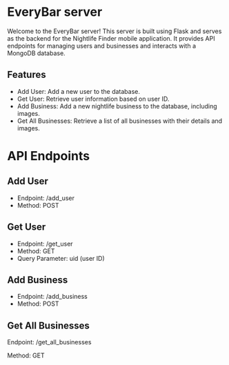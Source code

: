 # EveryBar server #

Welcome to the EveryBar server! This server is built using Flask and serves as the backend for the Nightlife Finder mobile application. It provides API endpoints for managing users and businesses and interacts with a MongoDB database.

## Features ##

- Add User: Add a new user to the database.
- Get User: Retrieve user information based on user ID.
- Add Business: Add a new nightlife business to the database, including images.
- Get All Businesses: Retrieve a list of all businesses with their details and images.


# API Endpoints #
## Add User ##
- Endpoint: /add_user
- Method: POST

## Get User ##
- Endpoint: /get_user
- Method: GET
- Query Parameter: uid (user ID)

## Add Business ##
- Endpoint: /add_business
- Method: POST

## Get All Businesses ##
Endpoint: /get_all_businesses

Method: GET
